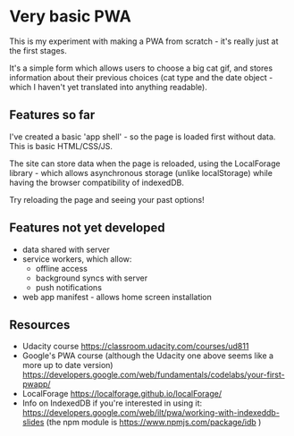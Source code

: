 # Very basic PWA
This is my experiment with making a PWA from scratch - it's really just at the first stages.

It's a simple form which allows users to choose a big cat gif, and stores information about their previous choices (cat type and the date object - which I haven't yet translated into anything readable).

## Features so far
I've created a basic 'app shell' - so the page is loaded first without data. This is basic HTML/CSS/JS.

The site can store data when the page is reloaded, using the LocalForage library - which allows asynchronous storage (unlike localStorage) while having the browser compatibility of indexedDB.

Try reloading the page and seeing your past options!

## Features not yet developed
* data shared with server
* service workers, which allow:
  * offline access
  * background syncs with server
  * push notifications
* web app manifest - allows home screen installation

## Resources
* Udacity course https://classroom.udacity.com/courses/ud811
* Google's PWA course (although the Udacity one above seems like a more up to date version) https://developers.google.com/web/fundamentals/codelabs/your-first-pwapp/
* LocalForage https://localforage.github.io/localForage/
* Info on IndexedDB if you're interested in using it: https://developers.google.com/web/ilt/pwa/working-with-indexeddb-slides (the npm module is https://www.npmjs.com/package/idb )
